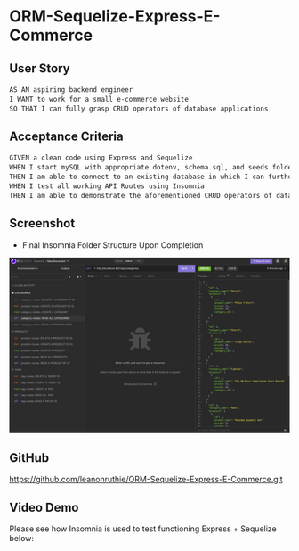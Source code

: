 # ORM-Sequelize-Express-E-Commerce

## User Story

```md
AS AN aspiring backend engineer
I WANT to work for a small e-commerce website 
SO THAT I can fully grasp CRUD operators of database applications
```

## Acceptance Criteria

```md
GIVEN a clean code using Express and Sequelize
WHEN I start mySQL with appropriate dotenv, schema.sql, and seeds folder
THEN I am able to connect to an existing database in which I can further CREATE, READ, UPDATE and DELETE existing data 
WHEN I test all working API Routes using Insomnia
THEN I am able to demonstrate the aforementioned CRUD operators of database applications
```

## Screenshot
* Final Insomnia Folder Structure Upon Completion
<img src="./Assets/Screen%20Shot%202022-09-22%20at%205.31.36%20PM.png">

## GitHub
<a href="https://github.com/leanonruthie/ORM-Sequelize-Express-E-Commerce.git">https://github.com/leanonruthie/ORM-Sequelize-Express-E-Commerce.git</a>

## Video Demo
Please see how Insomnia is used to test functioning Express + Sequelize below:
